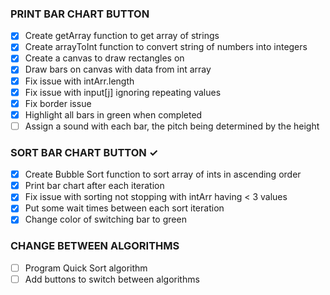 ### PRINT BAR CHART BUTTON
- [x] Create getArray function to get array of strings  
- [x] Create arrayToInt function to convert string of numbers into integers  
- [x] Create a canvas to draw rectangles on  
- [x] Draw bars on canvas with data from int array  
- [x] Fix issue with intArr.length  
- [x] Fix issue with input[j] ignoring repeating values  
- [x] Fix border issue  
- [x] Highlight all bars in green when completed  
- [ ] Assign a sound with each bar, the pitch being determined by the height  

### SORT BAR CHART BUTTON ✓
- [x] Create Bubble Sort function to sort array of ints in ascending order  
- [x] Print bar chart after each iteration  
- [x] Fix issue with sorting not stopping with intArr having < 3 values  
- [x] Put some wait times between each sort iteration  
- [x] Change color of switching bar to green  

### CHANGE BETWEEN ALGORITHMS 
- [ ] Program Quick Sort algorithm 
- [ ] Add buttons to switch between algorithms  
